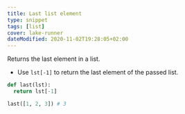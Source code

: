 ```yaml
---
title: Last list element
type: snippet
tags: [list]
cover: lake-runner
dateModified: 2020-11-02T19:28:05+02:00
---
```


Returns the last element in a list.

- Use `lst[-1]` to return the last element of the passed list.

```py
def last(lst):
  return lst[-1]
```

```py
last([1, 2, 3]) # 3
```
